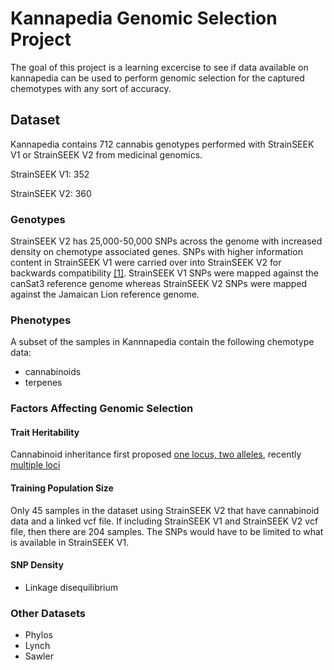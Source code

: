 # Kannapedia Genomic Selection Project

The goal of this project is a learning excercise to see if data available on kannapedia can be used to perform genomic selection for the captured chemotypes with any sort of accuracy.

## Dataset

Kannapedia contains 712 cannabis genotypes performed with StrainSEEK V1 or StrainSEEK V2 from medicinal genomics. 

StrainSEEK V1: 352

StrainSEEK V2: 360

### Genotypes

StrainSEEK V2 has 25,000-50,000 SNPs across the genome with increased density on chemotype associated genes. SNPs with higher information content in StrainSEEK V1 were carried over into StrainSEEK V2 for backwards compatibility [[1]](https://www.medicinalgenomics.com/new-data-visualizations-kannapedia/). StrainSEEK V1 SNPs were mapped against the canSat3 reference genome whereas StrainSEEK V2 SNPs were mapped against the Jamaican Lion reference genome. 

### Phenotypes

A subset of the samples in Kannnapedia contain the following chemotype data:
* cannabinoids
* terpenes

### Factors Affecting Genomic Selection

#### Trait Heritability

Cannabinoid inheritance first proposed [one locus, two alleles](https://www.genetics.org/content/163/1/335), recently [multiple loci](https://nph.onlinelibrary.wiley.com/doi/full/10.1111/nph.13562#nph13562-fig-0001)

#### Training Population Size

Only 45 samples in the dataset using StrainSEEK V2 that have cannabinoid data and a linked vcf file. If including StrainSEEK V1 and StrainSEEK V2 vcf file, then there are 204 samples. The SNPs would have to be limited to what is available in StrainSEEK V1.

#### SNP Density
* Linkage disequilibrium

### Other Datasets

* Phylos
* Lynch
* Sawler

